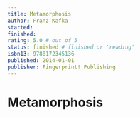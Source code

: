 ```yaml
---
title: Metamorphosis
author: Franz Kafka
started: 
finished: 
rating: 5.0 # out of 5
status: finished # finished or 'reading'
isbn13: 9788172345136
published: 2014-01-01
publisher: Fingerprint! Publishing
---
```

# Metamorphosis